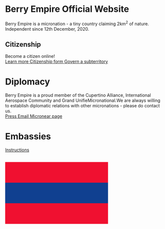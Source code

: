 # Berry Empire Official Website
Berry Empire is a micronation - a tiny country claiming 2km<sup>2</sup> of nature. Independent since 12th December, 2020.

## Citizenship
Become a citizen online! <br>
<a class="thickbutton thick" href="/citizenship"> <span>Learn more</span> </a>
<a class="thickbutton thick" href="https://docs.google.com/forms/d/e/1FAIpQLSfkJTmNNMBZQjtnY1X0qukH5jc4miOadwbrQjsZ3HqjJVhTfQ/viewform?usp=sf_link"> <span>Citizenship form</span> </a>
<a class="thickbutton thick" href="/law/subterritory.html"> <span>Govern a subterritory</span> </a>

# Diplomacy
Berry Empire is a proud member of the Cupertino Alliance, International Aerospace Community and Grand UnifieMicronational.We are always willing to establish diplomatic relations with other micronations - please do contact us.
<br>
<a class="thickbutton thick" href="/press/"> <span>Press</span> </a>
<a class="thickbutton thick" href="mailto:berryempire@protonmail.com"> <span>Email</span> </a>
<a class="thickbutton thick" target="_blank" href="https://micronear.cupertinoalliance.com/micronation.html?m=RR"> <span>Micronear page</span> </a>

# Embassies
<a class="thickbutton thick" href="/embassy/"> <span>Instructions</span> </a>

<br>
<img src="/images/flag.png" height="200" />